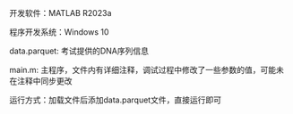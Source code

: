 开发软件：MATLAB R2023a

程序开发系统：Windows 10



data.parquet: 考试提供的DNA序列信息

main.m: 主程序，文件内有详细注释，调试过程中修改了一些参数的值，可能未在注释中同步更改

运行方式：加载文件后添加data.parquet文件，直接运行即可